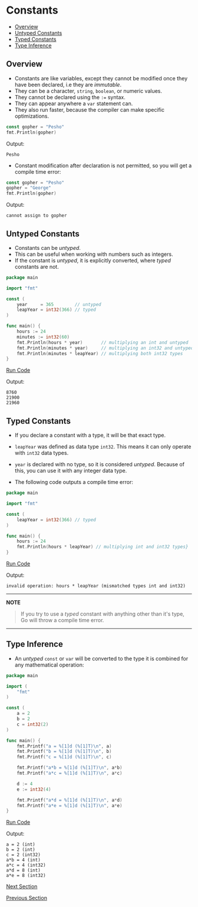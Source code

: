 # Constants

- [Overview](#overview)
- [Untyped Constants](#untyped-constants)
- [Typed Constants](#typed-constants)
- [Type Inference](#type-inference)

## Overview

- Constants are like variables, except they cannot be modified once they have been declared, i.e they are _immutable_.
- They can be a character, `string`, `boolean`, or numeric values.
- They cannot be declared using the `:=` syntax.
- They can appear anywhere a `var` statement can.
- They also run faster, because the compiler can make specific optimizations.

```go
const gopher = "Pesho"
fmt.Println(gopher)
```

Output:

```
Pesho
```

- Constant modification after declaration is not permitted, so you will get a compile time error:

```go
const gopher = "Pesho"
gopher = "George"
fmt.Println(gopher)
```

Output:

```
cannot assign to gopher
```

## Untyped Constants

- Constants can be _untyped_.
- This can be useful when working with numbers such as integers.
- If the constant is _untyped_, it is explicitly converted, where _typed_ constants are not.

```go
package main

import "fmt"

const (
	year     = 365        // untyped
	leapYear = int32(366) // typed
)

func main() {
	hours := 24
	minutes := int32(60)
	fmt.Println(hours * year)       // multiplying an int and untyped
	fmt.Println(minutes * year)     // multiplying an int32 and untyped
	fmt.Println(minutes * leapYear) // multiplying both int32 types
}
```

[Run Code](https://play.golang.org/p/EwXnYvrdPY0)

Output:

```
8760
21900
21960
```

## Typed Constants

- If you declare a constant with a type, it will be that exact type.
- `leapYear` was defined as data type `int32`. This means it can only operate with `int32` data types.
- `year` is declared with no type, so it is considered _untyped_. Because of this, you can use it with any integer data
  type.


- The following code outputs a compile time error:

```go
package main

import "fmt"

const (
	leapYear = int32(366) // typed
)

func main() {
	hours := 24
	fmt.Println(hours * leapYear) // multiplying int and int32 types}
}
```

[Run Code](https://play.golang.org/p/N_hB588ETvm)

Output:

```
invalid operation: hours * leapYear (mismatched types int and int32)
```

---
__NOTE__
> If you try to use a _typed_ constant with anything other than it's type, Go will throw a compile time error.
---

## Type Inference

- An _untyped_ `const` or `var` will be converted to the type it is combined for any mathematical operation:

```go
package main

import (
	"fmt"
)

const (
	a = 2
	b = 2
	c = int32(2)
)

func main() {
	fmt.Printf("a = %[1]d (%[1]T)\n", a)
	fmt.Printf("b = %[1]d (%[1]T)\n", b)
	fmt.Printf("c = %[1]d (%[1]T)\n", c)

	fmt.Printf("a*b = %[1]d (%[1]T)\n", a*b)
	fmt.Printf("a*c = %[1]d (%[1]T)\n", a*c)

	d := 4
	e := int32(4)

	fmt.Printf("a*d = %[1]d (%[1]T)\n", a*d)
	fmt.Printf("a*e = %[1]d (%[1]T)\n", a*e)
}
```

[Run Code](https://play.golang.org/p/GYZmktyViex)

Output:

```
a = 2 (int)
b = 2 (int)
c = 2 (int32)
a*b = 4 (int)
a*c = 4 (int32)
a*d = 8 (int)
a*e = 8 (int32)
```

[Next Section](11-iota.md)

[Previous Section](09-comments.md)
